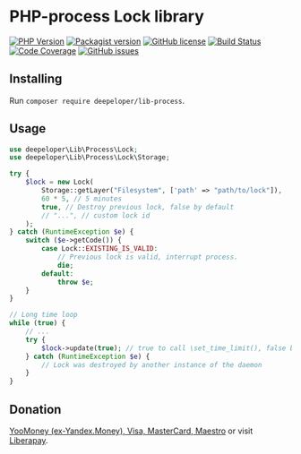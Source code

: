 # PHP-process Lock library
[![PHP Version](https://img.shields.io/packagist/php-v/deepeloper/lib-process)](https://www.php.net/)
[![Packagist version](https://img.shields.io/packagist/v/deepeloper/lib-process)](https://packagist.org/packages/deepeloper/lib-process)
[![GitHub license](https://img.shields.io/github/license/deepeloper/lib-process.svg)](https://github.com/deepeloper/lib-process/blob/master/LICENSE)
[![Build Status](https://travis-ci.com/deepeloper/lib-process.svg?branch=master)](https://travis-ci.com/deepeloper/lib-process)
[![Code Coverage](https://codecov.io/gh/deepeloper/lib-process/branch/master/graph/badge.svg)](https://codecov.io/gh/deepeloper/lib-process)
[![GitHub issues](https://img.shields.io/github/issues-raw/deepeloper/lib-process.svg)](https://github.com/deepeloper/lib-process/issues)

## Installing
Run `composer require deepeloper/lib-process`.

## Usage

```php
use deepeloper\Lib\Process\Lock;
use deepeloper\Lib\Process\Lock\Storage;

try {
    $lock = new Lock(
        Storage::getLayer("Filesystem", ['path' => "path/to/lock"]),
        60 * 5, // 5 minutes
        true, // Destroy previous lock, false by default
        // "...", // custom lock id
    );
} catch (RuntimeException $e) {
    switch ($e->getCode()) {
        case Lock::EXISTING_IS_VALID:
            // Previous lock is valid, interrupt process.
            die;
        default:
            throw $e;
    }
}

// Long time loop
while (true) {
    // ...
    try {
        $lock->update(true); // true to call \set_time_limit(), false by default
    } catch (RuntimeException $e) {
        // Lock was destroyed by another instance of the daemon
    }
}
```

## Donation
[YooMoney (ex-Yandex.Money), Visa, MasterCard, Maestro](https://yoomoney.ru/to/41001351141494) or visit [Liberapay](https://liberapay.com/don.bidon/donate).
